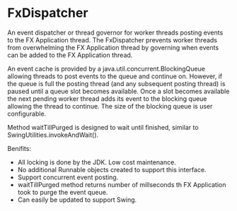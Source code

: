 # FxDispatcher
An event dispatcher or thread governor for worker threads posting events to the FX Application thread.
The FxDispatcher prevents worker threads from overwhelming the FX Application thread by governing
when events can be added to the FX Application thread.

An event cache is provided by a java.util.concurrent.BlockingQueue allowing threads to post events to the queue
and continue on. However, if the queue is full the posting thread (and any subsequent posting thread) is paused until a
queue slot becomes available. Once a slot becomes available the next pending worker thread adds its event to the
blocking queue allowing the thread to continue. The size of the blocking queue is user configurable. 

Method waitTillPurged is designed to wait until finished, similar to SwingUtilities.invokeAndWait().

Benifits:
* All locking is done by the JDK. Low cost maintenance. 
* No additional Runnable objects created to support this interface.
* Support concurrent event posting.
* waitTillPurged method returns number of millseconds th FX Application took to purge the event queue.
* Can easily be updated to support Swing.
